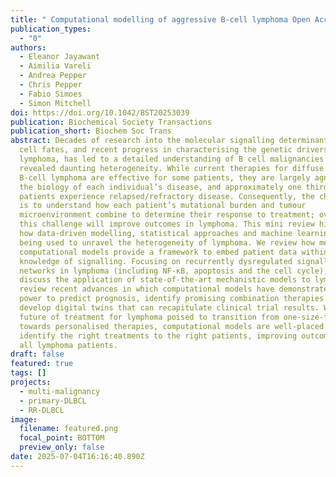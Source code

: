 ```yaml
---
title: " Computational modelling of aggressive B-cell lymphoma Open Access "
publication_types:
  - "0"
authors:
  - Eleanor Jayawant
  - Aimilia Vareli
  - Andrea Pepper
  - Chris Pepper
  - Fabio Simoes
  - Simon Mitchell
doi: https://doi.org/10.1042/BST20253039
publication: Biochemical Society Transactions
publication_short: Biochem Soc Trans
abstract: Decades of research into the molecular signalling determinants of B
  cell fates, and recent progress in characterising the genetic drivers of
  lymphoma, has led to a detailed understanding of B cell malignancies but also
  revealed daunting heterogeneity. While current therapies for diffuse large
  B-cell lymphoma are effective for some patients, they are largely agnostic to
  the biology of each individual’s disease, and approximately one third of
  patients experience relapsed/refractory disease. Consequently, the challenge
  is to understand how each patient’s mutational burden and tumour
  microenvironment combine to determine their response to treatment; overcoming
  this challenge will improve outcomes in lymphoma. This mini review highlights
  how data-driven modelling, statistical approaches and machine learning are
  being used to unravel the heterogeneity of lymphoma. We review how mechanistic
  computational models provide a framework to embed patient data within
  knowledge of signalling. Focusing on recurrently dysregulated signalling
  networks in lymphoma (including NF-κB, apoptosis and the cell cycle), we
  discuss the application of state-of-the-art mechanistic models to lymphoma. We
  review recent advances in which computational models have demonstrated the
  power to predict prognosis, identify promising combination therapies and
  develop digital twins that can recapitulate clinical trial results. With the
  future of treatment for lymphoma poised to transition from one-size-fits-all
  towards personalised therapies, computational models are well-placed to
  identify the right treatments to the right patients, improving outcomes for
  all lymphoma patients.
draft: false
featured: true
tags: []
projects:
  - multi-malignancy
  - primary-DLBCL
  - RR-DLBCL
image:
  filename: featured.png
  focal_point: BOTTOM
  preview_only: false
date: 2025-07-04T16:16:40.890Z
---
```

